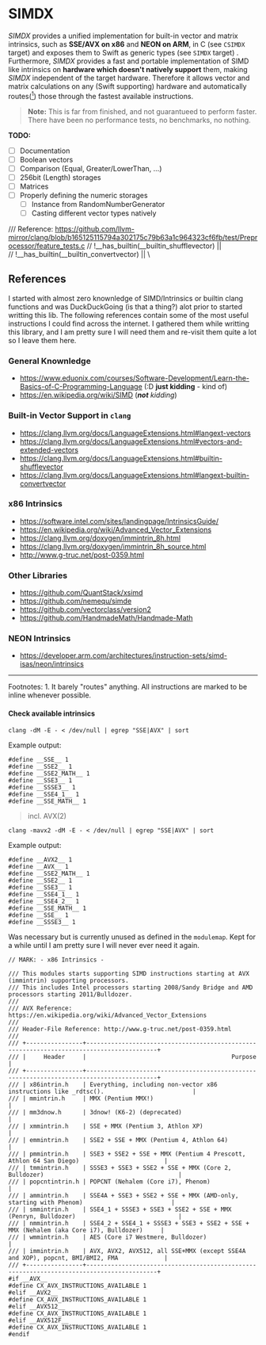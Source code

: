 # SIMDX

_SIMDX_ provides a unified implementation for built-in vector and matrix intrinsics, such as **SSE/AVX on x86** and **NEON on ARM**, 
in C (see `CSIMDX` target) and exposes them to Swift as generic types (see `SIMDX` target) . Furthermore, _SIMDX_ provides a fast
and portable implementation of SIMD like intrinsics on **hardware which doesn't natively support** them, making _SIMDX_ independent
of the target hardware. Therefore it allows vector and matrix calculations on any (Swift supporting) hardware and automatically
routes([<sup>1</sup>](#1)) those through the fastest available instructions.

> **Note:** This is far from finished, and not guarantueed to perform faster. There have been no performance tests, no benchmarks, no nothing.

**TODO:**

- [ ] Documentation
- [ ] Boolean vectors
- [ ] Comparison (Equal, Greater/LowerThan, ...)
- [ ] 256bit (Length) storages
- [ ] Matrices
- [ ] Properly defining the numeric storages 
    - [ ] Instance from RandomNumberGenerator
    - [ ] Casting different vector types natively

/// Reference: https://github.com/llvm-mirror/clang/blob/b165125115794a302175c79b63a1c964323cf6fb/test/Preprocessor/feature_tests.c
// !__has_builtin(__builtin_shufflevector) || \
// !__has_builtin(__builtin_convertvector) || \

## References 

I started with almost zero knownledge of SIMD/Intrinsics or builtin clang functions and was DuckDuckGoing (is that a thing?) alot 
prior to started writting this lib. The following references contain some of the most useful instructions I could find across the internet.
I gathered them while writting this library, and I am pretty sure I will need them and re-visit them quite a lot so I leave them here.

### General Knownledge

- https://www.eduonix.com/courses/Software-Development/Learn-the-Basics-of-C-Programming-Language (:D **just kidding** - kind of)
- https://en.wikipedia.org/wiki/SIMD (_**not** kidding_)

### Built-in Vector Support in `clang`

- https://clang.llvm.org/docs/LanguageExtensions.html#langext-vectors
- https://clang.llvm.org/docs/LanguageExtensions.html#vectors-and-extended-vectors
- https://clang.llvm.org/docs/LanguageExtensions.html#builtin-shufflevector
- https://clang.llvm.org/docs/LanguageExtensions.html#langext-builtin-convertvector

### x86 Intrinsics

- https://software.intel.com/sites/landingpage/IntrinsicsGuide/
- https://en.wikipedia.org/wiki/Advanced_Vector_Extensions
- https://clang.llvm.org/doxygen/immintrin_8h.html
- https://clang.llvm.org/doxygen/immintrin_8h_source.html
- http://www.g-truc.net/post-0359.html

### Other Libraries

- https://github.com/QuantStack/xsimd
- https://github.com/nemequ/simde
- https://github.com/vectorclass/version2
- https://github.com/HandmadeMath/Handmade-Math

### NEON Intrinsics

- https://developer.arm.com/architectures/instruction-sets/simd-isas/neon/intrinsics

----
Footnotes: <a class="anchor" id="1">1</a>. It barely "routes" anything. All instructions are marked to be inline whenever possible.






#### Check available intrinsics

`clang -dM -E - < /dev/null | egrep "SSE|AVX" | sort`

Example output:
```
#define __SSE__ 1
#define __SSE2__ 1
#define __SSE2_MATH__ 1
#define __SSE3__ 1
#define __SSSE3__ 1
#define __SSE4_1__ 1
#define __SSE_MATH__ 1
```

> incl. AVX(2)

`clang -mavx2 -dM -E - < /dev/null | egrep "SSE|AVX" | sort`

Example output:
```
#define __AVX2__ 1
#define __AVX__ 1
#define __SSE2_MATH__ 1
#define __SSE2__ 1
#define __SSE3__ 1
#define __SSE4_1__ 1
#define __SSE4_2__ 1
#define __SSE_MATH__ 1
#define __SSE__ 1
#define __SSSE3__ 1
```



Was necessary but is currently unused as defined in the `modulemap`.
Kept for a while until I am pretty sure I will never ever need it again.
```
// MARK: - x86 Intrinsics -

/// This modules starts supporting SIMD instructions starting at AVX (immintrin) supporting processors.
/// This includes Intel processors starting 2008/Sandy Bridge and AMD processors starting 2011/Bulldozer.
///
/// AVX Reference: https://en.wikipedia.org/wiki/Advanced_Vector_Extensions
///
/// Header-File Reference: http://www.g-truc.net/post-0359.html
///
/// +----------------+------------------------------------------------------------------------------------------+
/// |     Header     |                                         Purpose                                          |
/// +----------------+------------------------------------------------------------------------------------------+
/// | x86intrin.h    | Everything, including non-vector x86 instructions like _rdtsc().                         |
/// | mmintrin.h     | MMX (Pentium MMX!)                                                                       |
/// | mm3dnow.h      | 3dnow! (K6-2) (deprecated)                                                               |
/// | xmmintrin.h    | SSE + MMX (Pentium 3, Athlon XP)                                                         |
/// | emmintrin.h    | SSE2 + SSE + MMX (Pentium 4, Athlon 64)                                                  |
/// | pmmintrin.h    | SSE3 + SSE2 + SSE + MMX (Pentium 4 Prescott, Athlon 64 San Diego)                        |
/// | tmmintrin.h    | SSSE3 + SSE3 + SSE2 + SSE + MMX (Core 2, Bulldozer)                                      |
/// | popcntintrin.h | POPCNT (Nehalem (Core i7), Phenom)                                                       |
/// | ammintrin.h    | SSE4A + SSE3 + SSE2 + SSE + MMX (AMD-only, starting with Phenom)                         |
/// | smmintrin.h    | SSE4_1 + SSSE3 + SSE3 + SSE2 + SSE + MMX (Penryn, Bulldozer)                             |
/// | nmmintrin.h    | SSE4_2 + SSE4_1 + SSSE3 + SSE3 + SSE2 + SSE + MMX (Nehalem (aka Core i7), Bulldozer)     |
/// | wmmintrin.h    | AES (Core i7 Westmere, Bulldozer)                                                        |
/// | immintrin.h    | AVX, AVX2, AVX512, all SSE+MMX (except SSE4A and XOP), popcnt, BMI/BMI2, FMA             |
/// +----------------+------------------------------------------------------------------------------------------+
#if __AVX__
#define CX_AVX_INSTRUCTIONS_AVAILABLE 1
#elif __AVX2__
#define CX_AVX_INSTRUCTIONS_AVAILABLE 1
#elif __AVX512__
#define CX_AVX_INSTRUCTIONS_AVAILABLE 1
#elif __AVX512F__
#define CX_AVX_INSTRUCTIONS_AVAILABLE 1
#endif
```
